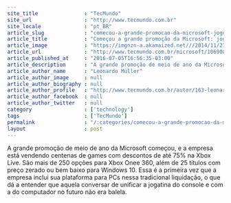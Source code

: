 ```yaml
---
site_title               : "TecMundo"
site_url                 : "http://www.tecmundo.com.br"
site_locale              : "pt_BR"
article_slug             : "comecou-a-grande-promocao-da-microsoft-jogos-de-pc-e-xbox-com-ate-75-off"
article_title            : "Começou a grande promoção da Microsoft: jogos de PC e Xbox com até 75% off"
article_image            : "https://imgnzn-a.akamaized.net///2014/11/27/27164751290693-t1200x480.jpg"
article_url              : "http://www.tecmundo.com.br/microsoft/106900-comecou-grande-promocao-microsoft-jogos-pc-xbox-75-off.htm"
article_published_at     : "2016-07-05T16:56:35-03:00"
article_description      : "A grande promoção de meio de ano da Microsoft começou, e a empresa está vendendo centenas de games com descontos de até 75% na Xbox Live. São mais de 250 opções para Xbox Onee 360, além de 25 títulos com preço zerado ou bem baixo para Windows 10. Essa é a primeira vez que a empresa inclui sua plataforma para PCs nessa tradicional liquidação, o que dá a entender que aquela conversar de unificar a jogatina do console e com a do computador no futuro não era balela."
article_author_name      : "Leonardo Müller"
article_author_image     : null
article_author_biography : null
article_author_profile   : "http://www.tecmundo.com.br/autor/163-leonardo-muller/"
article_author_facebook  : null
article_author_twitter   : null
category                 : ['technology']
tags                     : ['TecMundo']
permalink                : "/:categories/comecou-a-grande-promocao-da-microsoft-jogos-de-pc-e-xbox-com-ate-75-off/"
layout                   : post
---
```


A grande promoção de meio de ano da Microsoft começou, e a empresa está vendendo centenas de games com descontos de até 75% na Xbox Live. São mais de 250 opções para Xbox Onee 360, além de 25 títulos com preço zerado ou bem baixo para Windows 10. Essa é a primeira vez que a empresa inclui sua plataforma para PCs nessa tradicional liquidação, o que dá a entender que aquela conversar de unificar a jogatina do console e com a do computador no futuro não era balela.
